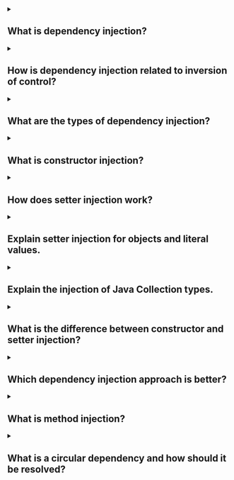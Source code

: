 <details><summary>

## What is dependency injection?
</summary>

Dependency Injection (DI) is a design pattern and a software development technique commonly used in object-oriented programming to achieve the separation of concerns, increase modularity, and improve testability and maintainability of code.

In simpler terms, Dependency Injection is about providing the necessary dependencies (objects, services, or other components) to a class rather than the class creating those dependencies itself. This helps to decouple components and make them more independent, which in turn makes the code easier to manage, test, and extend.
</details>
<details><summary>

## How is dependency injection related to inversion of control?
</summary>

Dependency Injection (DI) and Inversion of Control (IoC) are related concepts in software design and architecture, and they are often used together. They both aim to improve the modularity, flexibility, and testability of software systems, but they address different aspects of achieving these goals.

1. Inversion of Control (IoC):

IoC is a broader design principle that refers to the inversion of the flow of control in a software system. In traditional programming, your application code typically controls the flow of execution, making decisions about when and how to call functions or methods in various modules or components. In contrast, with IoC, the control flow is inverted. Instead of your code controlling the flow, it's handed over to a framework or container that manages the execution and sequencing of various components or modules.

Key characteristics of IoC:

- Control flow is managed externally by a framework or container.
- Promotes modularity and decoupling of components.
- Enhances flexibility and extensibility by allowing components to be easily swapped out or replaced.

2. Dependency Injection (DI):

DI is a specific technique used to achieve IoC. It deals with the way objects or components obtain their dependencies (i.e., other objects or services they rely on). In traditional programming, an object might create its dependencies, which can lead to tight coupling between components. DI solves this problem by inverting the responsibility of obtaining dependencies. Instead of an object creating its own dependencies, they are provided to it from the outside.

Key characteristics of DI:

- Dependencies are "injected" into an object rather than created by the object.
- Promotes loose coupling between components.
- Enhances testability by allowing dependencies to be easily replaced with mock objects for testing.

In summary, IoC is a design principle that shifts control flow management to an external entity, while Dependency Injection is a specific technique used to achieve IoC by managing how an object obtains its dependencies. Together, they lead to more modular, maintainable, and testable software systems. IoC is a broader concept, and DI is one of the techniques employed to implement IoC.
</details>
<details><summary>

## What are the types of dependency injection?
</summary>

Dependency Injection (DI) is a design pattern used in software development to achieve Inversion of Control (IoC) by injecting dependencies into an object rather than having the object create its dependencies. There are several types of DI, including:

1. Constructor Injection:

- In constructor injection, dependencies are injected through the constructor of a class.
- It's considered one of the most common and recommended forms of dependency injection because it ensures that an object is in a valid state when it's created.

Example (in Java):

```
public class ExampleService {
    private final Dependency dependency;

    public ExampleService(Dependency dependency) {
        this.dependency = dependency;
    }

    // ...
}
```

2. Setter Injection:

- In setter injection, dependencies are injected through setter methods of a class.
- This approach is useful when you have optional dependencies or when you need to change dependencies at runtime.

Example (in Java):

```
public class ExampleService {
    private Dependency dependency;

    public void setDependency(Dependency dependency) {
        this.dependency = dependency;
    }

    // ...
}
```
3. Method Injection:

- In method injection, dependencies are injected directly into methods that need them.
- This approach is useful when you have methods that require specific dependencies, but the class itself doesn't depend on them.

Example (in Python):

```
class ExampleService:
    def do_something(self, dependency):
        # Use the injected dependency here
        pass
```
4. Interface-based Injection:

- In this approach, an interface defines the contract for accessing dependencies, and concrete implementations provide the actual dependencies.
- It's often used in languages like Java and C#.

Example (in Java):

```
public interface DependencyProvider {
    Dependency getDependency();
}

public class ExampleService {
    private final DependencyProvider dependencyProvider;

    public ExampleService(DependencyProvider dependencyProvider) {
        this.dependencyProvider = dependencyProvider;
    }

    public void doSomething() {
        Dependency dependency = dependencyProvider.getDependency();
        // Use the dependency here
    }
}
```
5. Parameter Injection:

- In parameter injection, dependencies are injected as method parameters when calling a method.
- This is commonly used in functional programming languages and when working with frameworks like Spring (in Java).

Example (in Scala):

```
def doSomething(dependency: Dependency): Unit = {
    // Use the injected dependency here
}
```
The choice of which type of dependency injection to use depends on the specific needs of your application and the programming language or framework you are working with. Constructor injection is often recommended as a default choice due to its clarity and ability to ensure that objects are properly initialized.
</details>
<details><summary>

## What is constructor injection?
</summary>

Constructor injection is a form of dependency injection (DI) in software development. It's a design pattern where a class's dependencies (i.e., other objects or services that it relies on) are provided to it through its constructor when the class is instantiated. This allows for the inversion of control, where the responsibility of managing dependencies is shifted from the class itself to an external component (typically a DI container or framework).

Here's how constructor injection works:

- Dependency Definition: The dependencies that a class requires are defined as parameters in its constructor. Each parameter represents a dependency.

- Dependency Injection: When an instance of the class is created, the DI container or framework injects (provides) the required dependencies into the constructor.

- Initialization: The class stores these dependencies as private fields or properties for later use.
</details>
<details><summary>

## How does setter injection work?
</summary>

Setter injection is a form of dependency injection (DI) in software development. It's a design pattern where a class's dependencies (i.e., other objects or services that it relies on) are provided through setter methods rather than through the constructor. This allows for the inversion of control, where the responsibility of managing dependencies is shifted from the class itself to an external component (typically a DI container or framework).

Here's how setter injection works:

- Dependency Definition: The dependencies that a class requires are defined as private fields or properties in the class.

- Setter Methods: The class provides setter methods for each dependency, allowing external components to set (inject) the dependencies after the class is instantiated.

- Dependency Injection: When an instance of the class is created, the DI container or framework sets (injects) the required dependencies using the provided setter methods.
</details>
<details><summary>

## Explain setter injection for objects and literal values.
</summary>

1. Setter Injection for Objects:

When using setter injection for objects, you provide a setter method in the class that allows external components (typically a DI container or framework) to inject instances of other classes or dependencies. These injected objects can be used by the class to perform various tasks.

2. Setter Injection for Literal Values:

Setter injection for literal values involves providing setter methods to inject constant values, such as strings, numbers, or configuration parameters, into a class. This is often used for runtime configuration.

3. Usage:

In both cases, after creating an instance of the class, you call the appropriate setter method to provide the required objects or values. This allows for flexibility in configuring the class for different use cases without modifying its constructor.
</details>
<details><summary>

## Explain the injection of Java Collection types.
</summary>

Injecting Java Collection types involves declaring a field for the collection in a class, providing the collection through a setter or constructor, and using it in the class. This is often done in DI frameworks like Spring, allowing flexibility in managing and passing groups of objects as dependencies.
</details>
<details><summary>

## What is the difference between constructor and setter injection?
</summary>

1. Constructor Injection:

- Dependencies are provided through the class constructor when an instance is created.
- Constructor injection enforces that all required dependencies are provided at the time of object creation, making the object immediately ready for use.
- Typically, constructor-injected dependencies are marked as final, making them immutable after object creation.
- It promotes the creation of objects in a valid state with all necessary dependencies.
- Constructor injection is suitable for mandatory dependencies that the class cannot function without.

2. Setter Injection:

- Dependencies are provided through setter methods after the object is created.
- Setter injection allows for optional or dynamic configuration of dependencies, as you can set or change them at runtime.
- Dependencies set via setters can be modified after object creation, potentially leading to mutable objects.
- It provides flexibility for changing dependencies over time without recreating objects.
- Setter injection is suitable for optional or changeable dependencies.
</details>
<details><summary>

## Which dependency injection approach is better?
</summary>

There is no universally "better" dependency injection approach between constructor injection and setter injection. The choice depends on the specific requirements of your application. Constructor injection is suitable for mandatory dependencies and enforces immutability, while setter injection offers flexibility for optional or changeable dependencies. Use the approach that best fits your context and design goals.
</details>
<details><summary>

## What is method injection?
</summary>

Method injection is a form of dependency injection (DI) in software development, where dependencies are provided to a class or method through method parameters instead of constructor parameters or setters. In other words, the class or method receives its required dependencies directly when a particular method is called. This approach allows for more fine-grained control over dependency injection, as dependencies can be injected selectively for specific operations or methods.
</details>
<details><summary>

## What is a circular dependency and how should it be resolved?
</summary>

A circular dependency is a relationship between two or more modules that depend on each other to function properly. For example, if Project A depends on something in Project B, and Project B depends on something in Project A, then you can't compile Project A until you compile Project B.

Here are some strategies for resolving circular dependencies:

- Move small pieces of code from one project to the other.
- Move code that both libraries depend on into a new shared library.
- Combine project A and project B into one library.

Circular dependencies should be avoided where possible, but you can't always do so.
</details>
